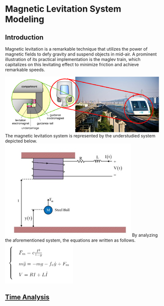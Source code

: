 # Magnetic Levitation System Modeling
## Introduction
Magnetic levitation is a remarkable technique that utilizes the power of magnetic fields to defy gravity and suspend objects in mid-air. A prominent illustration of its practical implementation is the maglev train, which capitalizes on this levitating effect to minimize friction and achieve remarkable speeds.

<img src="/readme_images/train.PNG">
The magnetic levitation system is represented by the understudied system depicted below.

<img src="/readme_images/levitation_system.jpg">
By analyzing the aforementioned system, the equations are written as follows.
<img src="/readme_images/equations.PNG">

## [Time Analysis](https://github.com/fardinabbasi/Electromagnetic_Levitation_System_Modeling/tree/Time_Analysis)

